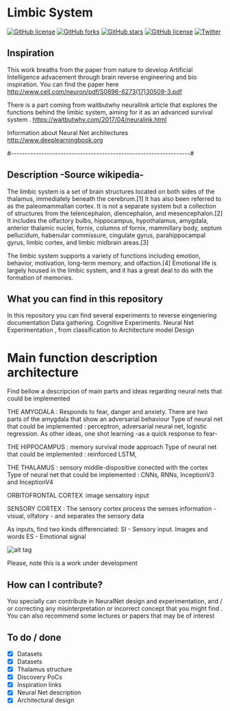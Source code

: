 # Limbic System

[![GitHub license](https://img.shields.io/github/license/SoyGema/Limbic_System.svg)](https://github.com/SoyGema/Limbic_System/blob/master/LICENSE)
[![GitHub forks](https://img.shields.io/github/forks/SoyGema/Limbic_System.svg)](https://github.com/SoyGema/Limbic_System/network)
[![GitHub stars](https://img.shields.io/github/stars/SoyGema/Limbic_System.svg)](https://github.com/SoyGema/Limbic_System/stargazers)
[![GitHub license](https://img.shields.io/github/license/SoyGema/Limbic_System.svg)](https://github.com/SoyGema/Limbic_System/blob/master/LICENSE)
[![Twitter](https://img.shields.io/twitter/url/https/github.com/SoyGema/Limbic_System.svg?style=social)](https://twitter.com/intent/tweet?text=Wow:&url=https%3A%2F%2Fgithub.com%2FSoyGema%2FLimbic_System)


## Inspiration
This work breaths from the paper from nature to develop Artificial Intelligence advacement through brain reverse engineering and bio inspiration. You can find the paper here 
http://www.cell.com/neuron/pdf/S0896-6273(17)30509-3.pdf

There is a part coming from waitbutwhy neurallink article that explores the functions behind the limbic system, aiming for it as an advanced survival system . https://waitbutwhy.com/2017/04/neuralink.html

Information about Neural Net architectures http://www.deeplearningbook.org

#-----------------------------------------------------------------#
## Description -Source wikipedia-
The limbic system is a set of brain structures located on both sides of the thalamus, immediately beneath the cerebrum.[1] It has also been referred to as the paleomammalian cortex. It is not a separate system but a collection of structures from the telencephalon, diencephalon, and mesencephalon.[2] It includes the olfactory bulbs, hippocampus, hypothalamus, amygdala, anterior thalamic nuclei, fornix, columns of fornix, mammillary body, septum pellucidum, habenular commissure, cingulate gyrus, parahippocampal gyrus, limbic cortex, and limbic midbrain areas.[3]

The limbic system supports a variety of functions including emotion, behavior, motivation, long-term memory, and olfaction.[4] Emotional life is largely housed in the limbic system, and it has a great deal to do with the formation of memories.

## What you can find in this repository 
In this repository you can find several experiments to reverse eingeniering documentation
Data gathering. Cognitive Experiments.  Neural Net Experimentation , from classification to Architecture model Design

# Main function description architecture 

Find bellow a descripcion of main parts and ideas regarding neural nets that could be implemented

THE AMYGDALA : Responds to fear, danger and anxiety. There are two parts of the amygdala that show an adversarial behaviour
Type of neural net that could be implemented : perceptron, adversarial neural net, logistic regression.
As other ideas, one shot learning -as a quick response to fear- 

THE HIPPOCAMPUS : memory survival mode approach 
Type of neural net that could be implemented : reinforced LSTM,

THE THALAMUS : sensory middle-dispositive conected with the cortex
Type of neural net that could be implemented : CNNs, RNNs, InceptionV3 and InceptionV4

ORBITOFRONTAL CORTEX :image sensatory input 

SENSORY CORTEX : The sensory cortex process the senses information - visual, olfatory - and separates the sensory data 

As inputs, find two kinds differenciated:
SI - Sensory input. Images and words
ES - Emotional signal 


![alt tag](https://github.com/SoyGema/Limbic-System/blob/master/BRAIN_ANIMATION.gif)

Please, note this is a work under development 
## How can I contribute?
You specially can contribute in NeuralNet design and experimentation, and / or correcting any misinterpretation or incorrect concept that you might find . You can also recommend some lectures or papers that may be of interest 

## To do / done 

- [x] Datasets
- [x] Datasets
- [x] Thalamus structure 
- [x] Discovery PoCs
- [x] Inspiration links
- [x] Neural Net description
- [x] Architectural design
